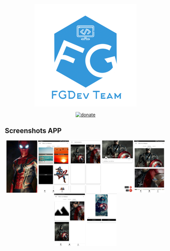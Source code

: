 <p align="center">
  <!-- Logo -->
  <img width="320" src="screenshots/FGDev-Logo.png">
</p>

<p align="center">
  <a href="https://www.paypal.me/KenHoangDev">
    <img src="https://img.shields.io/badge/%24-donate-ff69b4.svg" alt="donate">
  </a>
</p>

## Screenshots APP

<p align="center">
  <img src="screenshots/1.png" width="19%"> <img src="screenshots/2.png" width="19%"> <img src="screenshots/3.png" width="19%"> <img src="screenshots/4.png" width="19%"> <img src="screenshots/5.png" width="19%"> <img src="screenshots/6.png" width="19%"> <img src="screenshots/7.png" width="19%">
</p>

